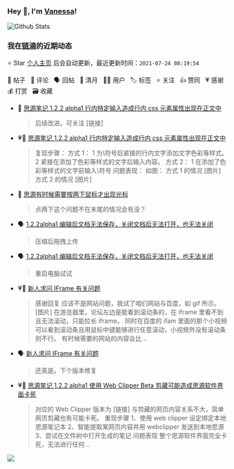 ### Hey 👋, I'm [Vanessa](http://vanessa.b3log.org/)!

![Github Stats](https://github-readme-stats.vercel.app/api?username=Vanessa219&show_icons=true)

<!--events start -->

### 我在[链滴](https://ld246.com)的近期动态

⭐️ Star [个人主页](https://github.com/Vanessa219/Vanessa219) 后会自动更新，最近更新时间：`2021-07-24 08:19:54`

📝 帖子 &nbsp; 💬 评论 &nbsp; 🗣 回帖 &nbsp; 🌙 清月 &nbsp; 👨‍💻 用户 &nbsp; 🏷️ 标签 &nbsp; ⭐️ 关注 &nbsp; 👍 赞同 &nbsp; 💗 感谢 &nbsp; 💰 打赏 &nbsp; 🗃 收藏

* 💬 [思源笔记 1.2.2 alpha1 行内特定输入造成行内 css 元素属性出现在正文中](https://ld246.com/article/1627045893325/comment/1627049316476#comments)

  > 后续改进。可关注 [链接]
* 💗📝 [思源笔记 1.2.2 alpha1 行内特定输入造成行内 css 元素属性出现在正文中](https://ld246.com/article/1627045893325)

  > 复现步骤： 方式 1： 1 为\符号后紧接的行内文字添加文字色彩等样式。 2 紧接在添加了色彩等样式的文字后输入内容。 方式 2： 1 在添加了色彩等样式的文字前输入\符号 问题表现： 如图： 方式 1 的情况 [图片] 方式 2 的情况 [图片]
* 💬 [思源有时候需要按两下鼠标才出现光标](https://ld246.com/article/1626866382272/comment/1627041090158#comments)

  > 点两下这个问题不在末尾的情况会有没？
* 🗣 [1.2.2alpha1  编辑后文档无法保存，关闭文档后无法打开，也无法关闭](https://ld246.com/article/1626958041721/comment/1627019584553#comments)

  > 压缩后拖拽上传
* 🗣 [1.2.2alpha1  编辑后文档无法保存，关闭文档后无法打开，也无法关闭](https://ld246.com/article/1626958041721/comment/1627019584553#comments)

  > 重启电脑试试
* 💗💬 [新人求问 IFrame 有关问题](https://ld246.com/article/1626931221050/comment/1627021718007#comments)

  > 感谢回复 应该不是网站问题，我试了咱们网站与百度，如 gif 所示。 [图片] 在游览器里，论坛左边是能看到滚动条的，在 iframe 里看不到且无法滚动，只能拉长 iframe。 同时在百度的 ifam 里面的那个小视频可以看到滚动条且用鼠标中键能够进行任意滚动，小视频外没有滚动条则不行。 有时候需要的网站的内容会比 ..
* 🗣 [新人求问 IFrame 有关问题](https://ld246.com/article/1626931221050/comment/1627021718007#comments)

  > 还真是。下个版本修复
* 💗📝 [思源笔记 1.2.2 alpha1 使用 Web Clipper Beta 剪藏可能造成思源软件界面卡死](https://ld246.com/article/1627011588318)

  > 对应的 Web Clipper 版本为 [链接] 与剪藏的网页内容关系不大，简单网页剪藏也有可能卡死。 重现步骤 1、使用 web clipper 设定绑定本地思源笔记本 2、智能提取某网页内容并用 webclipper 发送到本地思源 3、尝试在文件树中打开生成的笔记 问题表现 整个思源软件界面完全卡死，无法进行任何 ..


<!--events end -->

<a title="Hits" target="_blank" href="https://github.com/Vanessa219/Vanessa219"><img src="https://hits.b3log.org/Vanessa219/Vanessa219.svg"></a>
